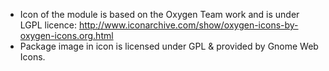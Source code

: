 - Icon of the module is based on the Oxygen Team work and is under LGPL
  licence:
  <http://www.iconarchive.com/show/oxygen-icons-by-oxygen-icons.org.html>
- Package image in icon is licensed under GPL & provided by Gnome Web
  Icons.

